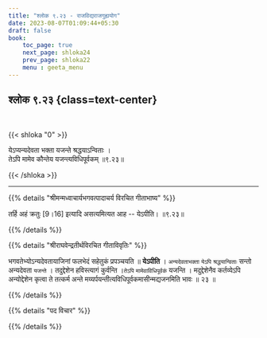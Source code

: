 ```yaml
---
title: "श्लोक ९.२३ - राजविद्यराजगुह्ययोग"
date: 2023-08-07T01:09:44+05:30
draft: false
book:
    toc_page: true
    next_page: shloka24
    prev_page: shloka22
    menu : geeta_menu
---
```




## श्लोक ९.२३ {class=text-center}

<br/>

{{< shloka  "0"  >}}

येऽप्यन्यदेवता भक्ता यजन्ते श्रद्धयाऽन्विताः ।   
तेऽपि मामेव कौन्तेय यजन्त्यविधिपूर्वकम् ॥९.२३॥

{{< /shloka >}}

---


{{% details "श्रीमन्मध्वाचार्यभगवत्पादाचर्य विरचित  गीताभाष्य" %}}

तर्हि अहं क्रतुः [9।16] इत्यादि असत्यमित्यत 
आह -- येऽपीति। ॥९.२३॥

{{% /details %}}



{{% details "श्रीराघवेन्द्रतीर्थविरचित गीताविवृतिः" %}}

भगवतेभ्योऽन्यदेवतायाजिनां फलभेदं सहेतुकं प्रपञ्चयति ॥ 
**येऽपीति** । `अन्यदेवताभक्ता` `येऽपि` 
`श्रद्धयान्विताः` सन्तो अन्यदेवता `यजन्ते` । 
तदुद्देशेन हविस्त्यागं कुर्वन्ति ।`तेऽपि` 
`मामेवाविधिपूर्वकं` यजन्ति । मदुद्देशेनैव
कर्तव्येऽपि अन्योद्देशेन कृत्वा ते तत्कर्म अन्ते
मय्यर्पयन्तीत्यविधिपूर्वकमासीन्मद्यजनमिति भावः ॥ २३ ॥


{{% /details %}}



{{% details "पद विचार" %}}


{{% /details %}}
